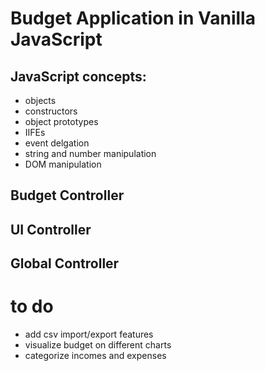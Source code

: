 # Budget Application in Vanilla JavaScript

## JavaScript concepts: 
* objects
* constructors
* object prototypes
* IIFEs
* event delgation
* string and number manipulation
* DOM manipulation 

## Budget Controller

## UI Controller

## Global Controller

# to do
- add csv import/export features
- visualize budget on different charts
- categorize incomes and expenses

